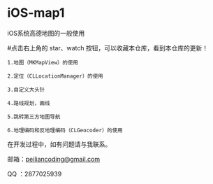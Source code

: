 # iOS-map1
iOS系统高德地图的一般使用



#点击右上角的 star、watch 按钮，可以收藏本仓库，看到本仓库的更新！

    1.地图（MKMapView）的使用

    2.定位（CLLocationManager）的使用

    3.自定义大头针

    4.路线规划，画线

    5.跳转第三方地图导航

    6.地理编码和反地理编码（CLGeocoder）的使用

在开发过程中，如有问题请与我联系。

邮箱：peiliancoding@gmail.com

QQ ：2877025939
